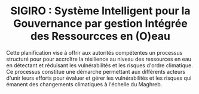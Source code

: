 
<center>
  <h1>SIGIRO : Système Intelligent pour la Gouvernance par gestion Intégrée des Ressourcces en (O)eau</h1>
</center>
<p style="text-align:justify>
  L'objectif de ce projet est de planifier l'adaptation aux changements climatiques à l'échelle de la région de Marrakech-Safi et du nord ouest Tunisien qui doit être élaborée sur la base de la surveillance de l'eau et les changements climatiques. 
 </p>
 <p style="text-align:justify>
  Cette planification vise à offrir aux autorités compétentes un processus structuré pour pour accroître la résilience au niveau des ressources en eau en détectant et réduisant les vulnérabilités et les risques d'ordre climatique. Ce processus constitue une démarche permettant aux différents acteurs d'unir leurs efforts pour évaluer et gérer les vulnérabilités et les risques qui émanent des changements climatiques à l'échelle du Maghreb. 
  </p>
  <p style="text-align:justify>
  Ce projet utilisera la science des données pour aider à la compréhension de notre planète en se basant sur l'abondance des données climatiques. Même si cette science a montré un réel succès dans d'autres domaines tels que la publicité ou le commerce électronique, son application aux données climatiques qui sont de nature complexe reste un problème ouvert. 
  </p>
